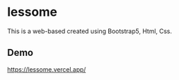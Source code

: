 # lessome
This is a web-based created using Bootstrap5, Html, Css.

## Demo 
https://lessome.vercel.app/
